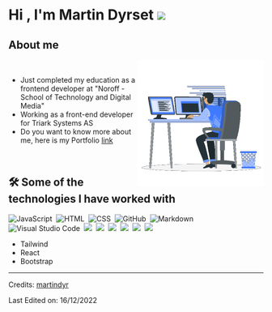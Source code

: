 # Hi , I'm Martin Dyrset <img src="https://media.giphy.com/media/hvRJCLFzcasrR4ia7z/giphy.gif" width="35">

<h2>About me</h2>

<picture> <img align="right" src="https://github.com/0xAbdulKhalid/0xAbdulKhalid/raw/main/assets/mdImages/Right_Side.gif" width = 250px></picture>

<br>

- Just completed my education as a frontend developer at "Noroff - School of Technology and Digital Media"
- Working as a front-end developer for Triark Systems AS
- Do you want to know more about me, here is my Portfolio [link](https://grand-tapioca-3d7cbf.netlify.app/)

<br>

<h2> 🛠 Some of the technologies I have worked with </h2>

![JavaScript](https://img.shields.io/badge/-JavaScript-05122A?style=flat&logo=javascript)&nbsp;
![HTML](https://img.shields.io/badge/-HTML-05122A?style=flat&logo=HTML5)&nbsp;
![CSS](https://img.shields.io/badge/-CSS-05122A?style=flat&logo=CSS3&logoColor=1572B6)&nbsp;
![GitHub](https://img.shields.io/badge/-GitHub-05122A?style=flat&logo=github)&nbsp;
![Markdown](https://img.shields.io/badge/-Markdown-05122A?style=flat&logo=markdown)&nbsp; 
![Visual Studio Code](https://img.shields.io/badge/-Visual%20Studio%20Code-05122A?style=flat&logo=visual-studio-code&logoColor=007ACC)&nbsp;
<img style="height: 20px;" src="https://user-images.githubusercontent.com/76110230/207537211-0b3e191f-2a1d-47c1-8454-10106ecaad98.png"/>&nbsp;
<img style="height: 20px;" src="https://user-images.githubusercontent.com/76110230/207634616-14028ad6-077c-4273-9e67-5a229aae2b68.png"/>&nbsp;
<img style="height: 20px;" src="https://user-images.githubusercontent.com/76110230/207634716-701b2f80-8efb-471f-8e0e-781cfbc4e03b.png"/>&nbsp;
<img style="height: 20px;" src="https://user-images.githubusercontent.com/76110230/207634747-1978ea89-4876-4d37-b4d7-03b37fe75522.png"/>&nbsp;
<img style="height: 20px;" src="https://user-images.githubusercontent.com/76110230/207634775-9d9ed928-969d-4e3a-ac52-7d2e59178f0f.png"/>&nbsp;
<img style="height: 20px;" src="https://user-images.githubusercontent.com/76110230/207634790-32998fc0-2e7a-4da4-8625-ad849cd67b38.png"/>&nbsp;
- Tailwind
- React
- Bootstrap


-------
Credits: [martindyr](https://github.com/martindyr)

Last Edited on: 16/12/2022
